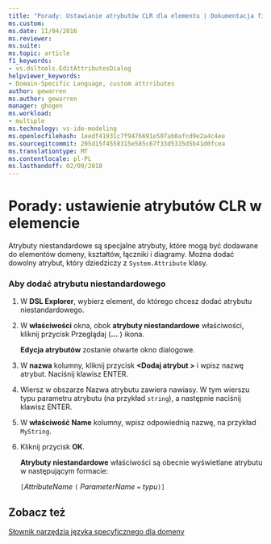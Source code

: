 ```yaml
---
title: "Porady: Ustawianie atrybutów CLR dla elementu | Dokumentacja firmy Microsoft"
ms.custom: 
ms.date: 11/04/2016
ms.reviewer: 
ms.suite: 
ms.topic: article
f1_keywords:
- vs.dsltools.EditAttributesDialog
helpviewer_keywords:
- Domain-Specific Language, custom attrributes
author: gewarren
ms.author: gewarren
manager: ghogen
ms.workload:
- multiple
ms.technology: vs-ide-modeling
ms.openlocfilehash: 1eedf41931c7f9476691e507ab0afcd9e2a4c4ee
ms.sourcegitcommit: 205d15f4558315e585c67f33d5335d5b41d0fcea
ms.translationtype: MT
ms.contentlocale: pl-PL
ms.lasthandoff: 02/09/2018
---
```

# <a name="how-to-set-clr-attributes-on-an-element"></a>Porady: ustawienie atrybutów CLR w elemencie
Atrybuty niestandardowe są specjalne atrybuty, które mogą być dodawane do elementów domeny, kształtów, łączniki i diagramy. Można dodać dowolny atrybut, który dziedziczy z `System.Attribute` klasy.  
  
### <a name="to-add-a-custom-attribute"></a>Aby dodać atrybutu niestandardowego  
  
1.  W **DSL Explorer**, wybierz element, do którego chcesz dodać atrybutu niestandardowego.  
  
2.  W **właściwości** okna, obok **atrybuty niestandardowe** właściwości, kliknij przycisk Przeglądaj (**...** ) ikona.  
  
     **Edycja atrybutów** zostanie otwarte okno dialogowe.  
  
3.  W **nazwa** kolumny, kliknij przycisk  **\<Dodaj atrybut >** i wpisz nazwę atrybut. Naciśnij klawisz ENTER.  
  
4.  Wiersz w obszarze Nazwa atrybutu zawiera nawiasy. W tym wierszu typu parametru atrybutu (na przykład `string`), a następnie naciśnij klawisz ENTER.  
  
5.  W **właściwość Name** kolumny, wpisz odpowiednią nazwę, na przykład `MyString`.  
  
6.  Kliknij przycisk **OK**.  
  
     **Atrybuty niestandardowe** właściwości są obecnie wyświetlane atrybutu w następującym formacie:  
  
     `[`*AttributeName* `(` *ParameterName* `=` *typu*`)]`  
  
## <a name="see-also"></a>Zobacz też  
 [Słownik narzędzia języka specyficznego dla domeny](http://msdn.microsoft.com/ca5e84cb-a315-465c-be24-76aa3df276aa)